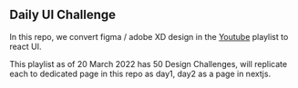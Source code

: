 ## Daily UI Challenge

In this repo, we convert figma / adobe XD design in the [Youtube](https://www.youtube.com/playlist?list=PLOFMxDQkrLGf5uU7mrPkmf3Ec3o5mL7yl) playlist to react UI.

This playlist as of 20 March 2022 has 50 Design Challenges, will replicate each to dedicated page in this repo as day1, day2 as a page in nextjs.
